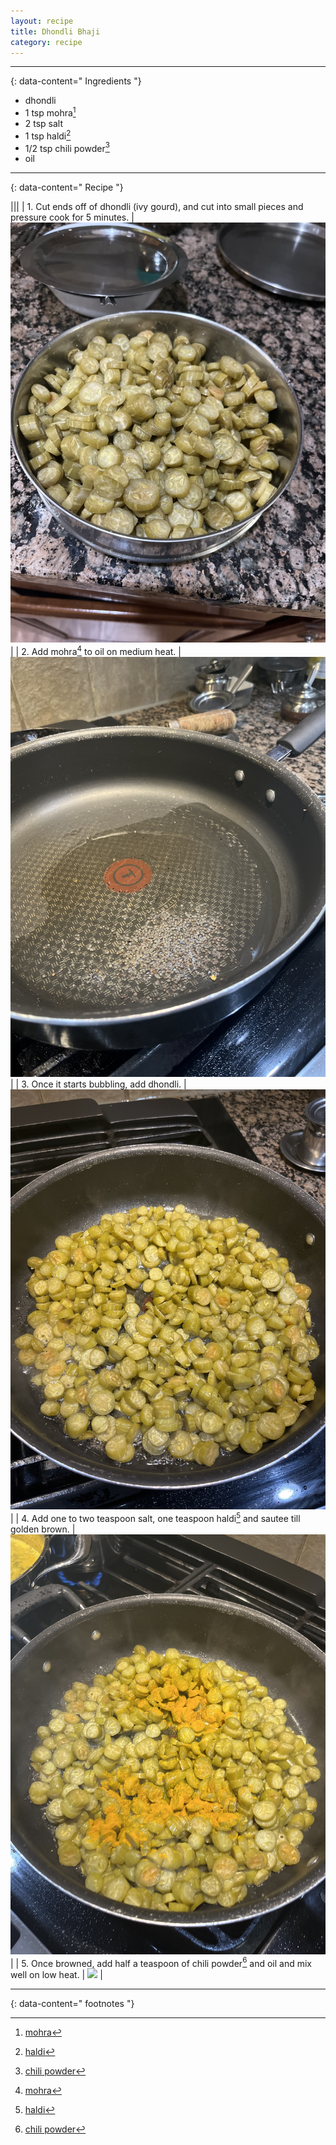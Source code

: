 ```yaml
---
layout: recipe
title: Dhondli Bhaji
category: recipe
---
```




---
{: data-content=" Ingredients "}

- dhondli
- 1 tsp mohra[^1]
- 2 tsp salt
- 1 tsp haldi[^2]
- 1/2 tsp chili powder[^3]
- oil 

---
{: data-content=" Recipe "}

|<img src="https://raw.githubusercontent.com/abadari3/abadari3.github.io/master/_images/x.png" style="width: 0%;height: 0;">|<img src="https://raw.githubusercontent.com/abadari3/abadari3.github.io/master/_images/x.png" style="width: 0%;height: 0;">|
| 1. Cut ends off of dhondli (ivy gourd), and cut into small pieces and pressure cook for 5 minutes. | <img src="https://raw.githubusercontent.com/abadari3/abadari3.github.io/master/_images/dhondli1.jpeg"> |
| 2. Add mohra[^1] to oil on medium heat. | <img src="https://raw.githubusercontent.com/abadari3/abadari3.github.io/master/_images/dhondli2.jpeg"> |
| 3. Once it starts bubbling, add dhondli. | <img src="https://raw.githubusercontent.com/abadari3/abadari3.github.io/master/_images/dhondli3.jpeg"> |
| 4. Add one to two teaspoon salt, one teaspoon haldi[^2] and sautee till golden brown. | <img src="https://raw.githubusercontent.com/abadari3/abadari3.github.io/master/_images/dhondli4.jpeg"> |
| 5. Once browned, add half a teaspoon of chili powder[^3] and oil and mix well on low heat. | <img src="https://raw.githubusercontent.com/abadari3/abadari3.github.io/master/_images/dhondli5.jpeg"> |

---
{: data-content=" footnotes "}

[^1]: [mohra](/ingredients#mohra)
[^2]: [haldi](/ingredients#haldi)
[^3]: [chili powder](/ingredients#redchilipowder)